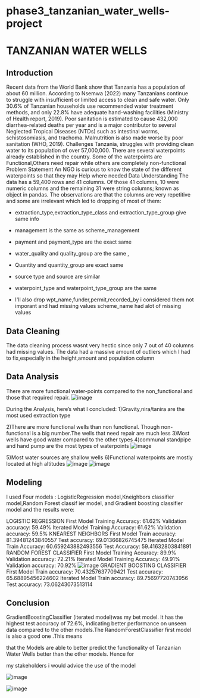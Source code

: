 # phase3_tanzanian_water_wells-project
# TANZANIAN WATER WELLS 
## Introduction
 Recent data from the World Bank show that Tanzania has a population of about 60 million. According to Nsemwa (2022) many Tanzanians continue to struggle with insufficient or limited access to clean and safe water. Only 30.6% of Tanzanian households use recommended water treatment methods, and only 22.8% have adequate hand-washing facilities (Ministry of Health report, 2019). Poor sanitation is estimated to cause 432,000 diarrhea-related deaths per year and is a major contributor to several Neglected Tropical Diseases (NTDs) such as intestinal worms, schistosomiasis, and trachoma. Malnutrition is also made worse by poor sanitation (WHO, 2019).
Challenges
Tanzania,  struggles with providing clean water to its population of over 57,000,000. There are several waterpoints already established in the country. Some of the waterpoints are Functional,Others need repair while others are completely non-functional
Problem Statement
An NGO is curious to know the state of the different waterpoints so that they may Help where needed
Data Understanding
The data has a 59,400 rows and 41 columns. Of those 41 columns, 10 were numeric columns and the remaining 31 were string columns; known as object in pandas. The observations are that the columns are very repetitive and some are irrelevant which led to dropping of most of them:
* extraction_type,extraction_type_class and extraction_type_group give same info 
* management is the same as scheme_management 
* payment and payment_type are the exact same
* water_quality and quality_group are the same ,
* Quantity and quantity_group are exact same
* source type and source are similar 
* waterpoint_type and waterpoint_type_group are the same

* I'll also drop wpt_name,funder,permit,recorded_by i considered them not imporant and had missing values
scheme_name had alot of missing values

## Data Cleaning 
The data cleaning process wasnt very hectic since only 7 out of 40 columns had missing values. The data had a massive amount of outliers which I had to fix,especially in the height,amount and population column
## Data Analysis
There are more functional water-points compared to the non_functional and those that required repair.
![image](https://github.com/Cynthiah-Mulwo/phase3_tanzanian_water_wells-project/assets/124556898/7b71cf68-7cd6-408c-8412-026e367bae71)

During the Analysis, here’s what I concluded:
1)Gravity,nira/tanira are the most used extraction type

2)There are more functional wells than non functional. Though non-functional is a big number.The wells that need repair are much less
3)Most wells have good water  compared to the other types
4)communal standpipe and hand pump are the most types of waterpoints
![image](https://github.com/Cynthiah-Mulwo/phase3_tanzanian_water_wells-project/assets/124556898/0594c9a9-bfca-4c2c-bdce-a2eee3314a50)

5)Most water sources are shallow wells
6)Functional waterpoints are mostly located at high altitudes
![image](https://github.com/Cynthiah-Mulwo/phase3_tanzanian_water_wells-project/assets/124556898/cf2c48f9-3b03-433f-bc7f-ba6ca020422e)
![image](https://github.com/Cynthiah-Mulwo/phase3_tanzanian_water_wells-project/assets/124556898/07646056-9aa3-4cae-8cab-05903a2c3958)


## Modeling
I used Four models : LogisticRegression model,Kneighbors classifier model,Random Forest classif	ier model, and Gradient boosting classifier model  and the results were:

LOGISTIC REGRESSION 
First Model Training Accuracy: 61.62% Validation accuracy: 59.49% Iterated Model Training Accuracy: 61.62% Validation accuracy: 59.5% KNEAREST NEIGHBORS 
First Model Train accuracy: 81.39481243840557 Test accuracy: 69.01366826745475 Iterated Model Train Accuracy: 60.659243882493556 Test Accuracy: 59.41632803841891 
RANDOM FOREST CLASSIFIER First Model 
Training Accuracy: 89.9% Validation accuracy: 72.21% Iterated Model Training Accuracy: 49.91% Validation accuracy: 70.92% 
![image](https://github.com/Cynthiah-Mulwo/phase3_tanzanian_water_wells-project/assets/124556898/d9d91ca6-645c-495b-92a2-c2b1866e3bc1)
GRADIENT BOOSTING CLASSIFIER 
First Model Train accuracy: 70.43257637709421 Test accuracy: 65.68895456224602 Iterated Model Train accuracy: 89.75697720743956 Test accuracy: 73.06243073513114

## Conclusion
GradientBoostingClassifier (iterated model)was my bet model. It has the highest test accuracy of 72.6%, indicating better
performance on unseen data compared to the other models.The RandomForestClassifier first model is also a good one .This means
       
that the Models are able to better predict the functionality of Tanzanian Water Wells better than the other models. Hence for 
       
my stakeholders i would advice the use of the model

![image](https://github.com/Cynthiah-Mulwo/phase3_tanzanian_water_wells-project/assets/124556898/6096c94d-390f-47c4-85a1-1c98d8a09f78)

![image](https://github.com/Cynthiah-Mulwo/phase3_tanzanian_water_wells-project/assets/124556898/5e05689a-9f67-41a9-8cd1-abbe0dff3844)

      
      
 
